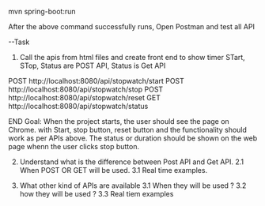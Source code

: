 mvn spring-boot:run

After the above command successfully runs,
Open Postman and test all API

--Task


1. Call the apis from html files and create front end to show timer
STart, STop, Status are POST API, Status is Get API

POST http://localhost:8080/api/stopwatch/start
POST http://localhost:8080/api/stopwatch/stop
POST http://localhost:8080/api/stopwatch/reset
GET http://localhost:8080/api/stopwatch/status

END Goal: When the project starts, the user should see the page on Chrome. with Start, stop button, reset button and the functionality should work as per APIs above. The status or duration should be shown on the web page whenn the user clicks stop button.

2. Understand what is the difference between Post API and Get API. 
    2.1 When POST OR GET will be used. 
    3.1 Real time examples.

3. What other kind of APIs are available 
    3.1 When they will be used ?
    3.2 how they will be used ?
    3.3 Real tiem examples